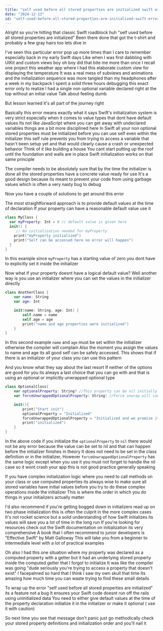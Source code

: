 ```yaml
---
title: "self used before all stored properties are initialized swift error?"
date: "2024-12-13"
id: "self-used-before-all-stored-properties-are-initialized-swift-error"
---
```


Alright so you're hitting that classic Swift roadblock huh "self used before all stored properties are initialized" Been there done that got the t-shirt and probably a few gray hairs too lets dive in

I've seen this particular error pop up more times than I care to remember especially back in my early Swift days Like when I was first dabbling with UIKit and custom views boy oh boy did that bite me more than once I recall one project this weather app where I had this elaborate custom view for displaying the temperature It was a real mess of subviews and animations and the initialization sequence was more tangled than my headphones after a week in my backpack I spent a solid three hours debugging this exact error only to realize I had a single non optional variable declared right at the top without an initial value Talk about feeling dumb

But lesson learned it's all part of the journey right

Basically this error means exactly what it says Swift's initialization system is very strict especially when it comes to value types that dont have default values Its not like JavaScript where you can get away with undeclared variables things are a bit more disciplined here In Swift all your non optional stored properties must be initialized before you can use self even within the initializer this self rule prevents you from trying to access a variable that hasn't been setup yet and that would clearly cause a crash or unexpected behavior Think of it like building a house You cant start putting up the roof until the foundation and walls are in place Swift initialization works on that same principle

The compiler needs to be absolutely sure that by the time the initializer is done all the stored properties have a concrete value ready for use It's a good design because its meant to prevent your code from using garbage values which is often a very nasty bug to debug

Now you have a couple of solutions to get around this error

The most straightforward approach is to provide default values at the time of declaration If your property can have a reasonable default value use it

```swift
class MyClass {
  var myProperty: Int = 0 // default value is given here
  init() {
     // No initialization needed for myProperty
    print("myProperty initialized")
    print("Self can be accessed here no error will happen")
  }
}
```

In this example since `myProperty` has a starting value of zero you dont have to explicitly set it inside the initializer

Now what if your property doesnt have a logical default value? Well another way is you use an initializer where you can set the values in the initializer directly

```swift
class AnotherClass {
    var name: String
    var age: Int

    init(name: String, age: Int) {
        self.name = name
        self.age = age
        print("name and age properties were initialized")
    }
}

```

In this second example `name` and `age` must be set within the initializer otherwise the compiler will complain Also the moment you assign the values to name and age its all good self can be safely accessed. This shows that if there is an initializer of your class you can use this pattern

And you know what they say about the last resort If neither of the options are good for you its always a last choice that you can go with and that is using an optional or implicitly unwrapped optional type

```swift
class OptionalClass{
    var optionalProperty: String? //This property can be nil initially
    var forceUnwrappedOptionalProperty: String! //Force unwrap will cause a runtime error if its nil but in this case it is not

    init(){
        print("Start init")
        optionalProperty = "Initialized"
        forceUnwrappedOptionalProperty = "Initialized and we promise it will have a value"
        print("initialized")
    }
}

```

In the above code if you initialize the `optionalProperty` to `nil` there would not be any error because the value can be set to nil and that can happen before the initializer finishes in theory It does not need to be set in the class definition or in the initializer, However `forceUnwrappedOptionalProperty` has the same logic except when you use it you must not forget to handle the nil case so it wont crash your app this is not good practice generally speaking

If you have complex initialization logic where you need to call methods on your class or use computed properties its always wise to make sure all stored variables have initial values before you try to do these complex operations inside the initializer This is where the order in which you do things in your initializers actually matter

I'd also recommend if you're getting bogged down in initializers read up on two phase initialization this is often the culprit in the more complex cases It's not rocket science but a solid understanding of how Swift initializes its values will save you a lot of time in the long run If you're looking for resources check out the Swift documentation on initialization its very comprehensive A book that I often recommend to junior developers is "Effective Swift" by Matt Galloway This will take you from a beginner to intermediate level with a lot of practical examples

Oh also I had this one situation where my property was declared as a computed property with a getter but it had an underlying stored property inside the computed getter that I forgot to initialize It was like the compiler was going "dude seriously you're trying to access a property that doesn't exist" I facepalmed so hard that I think I saw my own skull that time Its amazing how much time you can waste trying to find these small details

To wrap up the error "self used before all stored properties are initialized" its a feature not a bug It ensures your Swift code doesnt run off the rails using uninitialized data You need to either give default values at the time of the property declaration initialize it in the initializer or make it optional ( use it with caution)

So next time you see that message don't panic just go methodically check your stored property definitions and initialization order and you'll nail it
